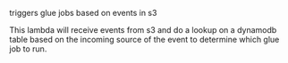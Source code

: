 triggers glue jobs based on events in s3

This lambda will receive events from s3 and do a lookup on a dynamodb table based on the incoming source of the event to determine which glue job to run.
